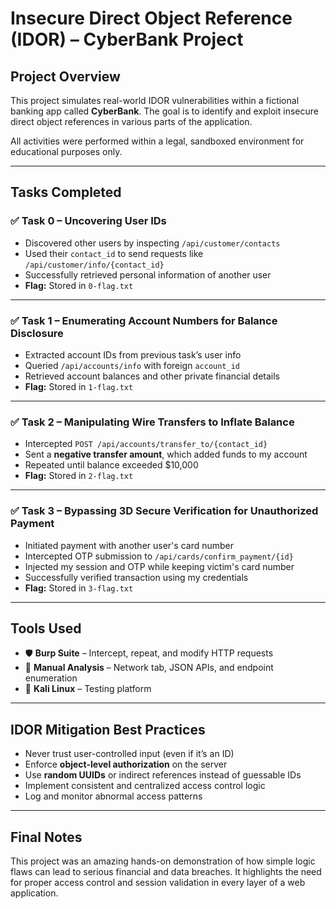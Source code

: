 # Insecure Direct Object Reference (IDOR) – CyberBank Project

## Project Overview

This project simulates real-world IDOR vulnerabilities within a fictional banking app called **CyberBank**. The goal is to identify and exploit insecure direct object references in various parts of the application.

All activities were performed within a legal, sandboxed environment for educational purposes only.

---

## Tasks Completed

### ✅ Task 0 – Uncovering User IDs
- Discovered other users by inspecting `/api/customer/contacts`
- Used their `contact_id` to send requests like `/api/customer/info/{contact_id}`
- Successfully retrieved personal information of another user
- **Flag:** Stored in `0-flag.txt`

---

### ✅ Task 1 – Enumerating Account Numbers for Balance Disclosure
- Extracted account IDs from previous task’s user info
- Queried `/api/accounts/info` with foreign `account_id`
- Retrieved account balances and other private financial details
- **Flag:** Stored in `1-flag.txt`

---

### ✅ Task 2 – Manipulating Wire Transfers to Inflate Balance
- Intercepted `POST /api/accounts/transfer_to/{contact_id}`
- Sent a **negative transfer amount**, which added funds to my account
- Repeated until balance exceeded $10,000
- **Flag:** Stored in `2-flag.txt`

---

### ✅ Task 3 – Bypassing 3D Secure Verification for Unauthorized Payment
- Initiated payment with another user's card number
- Intercepted OTP submission to `/api/cards/confirm_payment/{id}`
- Injected my session and OTP while keeping victim's card number
- Successfully verified transaction using my credentials
- **Flag:** Stored in `3-flag.txt`

---

## Tools Used
- 🛡️ **Burp Suite** – Intercept, repeat, and modify HTTP requests
- 🧠 **Manual Analysis** – Network tab, JSON APIs, and endpoint enumeration
- 🐧 **Kali Linux** – Testing platform

---

## IDOR Mitigation Best Practices
- Never trust user-controlled input (even if it’s an ID)
- Enforce **object-level authorization** on the server
- Use **random UUIDs** or indirect references instead of guessable IDs
- Implement consistent and centralized access control logic
- Log and monitor abnormal access patterns

---

## Final Notes

This project was an amazing hands-on demonstration of how simple logic flaws can lead to serious financial and data breaches. It highlights the need for proper access control and session validation in every layer of a web application.